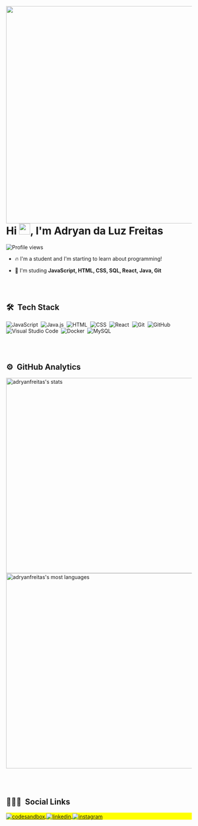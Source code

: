 <img align="right" height="590em" src="https://raw.githubusercontent.com/gist/adryanfreitas/ea02e795260601aa0ddf914460fbfd04/raw/efcf7606dfe96fcd5cc3c88a81def89581d358f7/githubcard.svg"/>
<h1 align="left">Hi <img src="https://raw.githubusercontent.com/kaueMarques/kaueMarques/master/hi.gif" width="30px">, I'm Adryan da Luz Freitas</h1>
<p align="left"> <img src="https://komarev.com/ghpvc/?username=adryanfreitas&color=yellow" alt="Profile views" /> </p>

- 🔥 I'm a student and I'm starting to learn about programming!

- 💬 I'm studing **JavaScript, HTML, CSS, SQL, React, Java, Git**

<br><br>

## 🛠 &nbsp;Tech Stack

![JavaScript](https://img.shields.io/badge/-JavaScript-05122A?style=flat&logo=javascript)&nbsp;
![Java.js](https://img.shields.io/badge/-Java-05122A?style=flat&logo=java)&nbsp;
![HTML](https://img.shields.io/badge/-HTML-05122A?style=flat&logo=HTML5)&nbsp;
![CSS](https://img.shields.io/badge/-CSS-05122A?style=flat&logo=CSS3&logoColor=1572B6)&nbsp;
![React](https://img.shields.io/badge/-React-05122A?style=flat&logo=react)&nbsp;
![Git](https://img.shields.io/badge/-Git-05122A?style=flat&logo=git)&nbsp;
![GitHub](https://img.shields.io/badge/-GitHub-05122A?style=flat&logo=github)&nbsp;
![Visual Studio Code](https://img.shields.io/badge/-Visual%20Studio%20Code-05122A?style=flat&logo=visual-studio-code&logoColor=007ACC)&nbsp;
![Docker](https://img.shields.io/badge/-Docker-05122A?style=flat&logo=docker)&nbsp;
![MySQL](https://img.shields.io/badge/-MySQL-05122A?style=flat&logo=mysql)&nbsp;

<br><br>

## ⚙️ &nbsp;GitHub Analytics

<p align="left">
<img width="530em" src="https://github-readme-stats.vercel.app/api?username=adryanfreitas&show_icons=true&theme=vision-friendly-dark" alt="adryanfreitas's stats"/>
<img width="530em" src="https://github-readme-stats.vercel.app/api/top-langs/?username=adryanfreitas&layout=compact&theme=vision-friendly-dark" alt="adryanfreitas's most languages"/>
</p>

<br><br>

## 👨🏽‍🦲 &nbsp;Social Links

<p align="left" style="background:yellow">
<a href="https://codesandbox.io/dashboard/drafts?workspace=68466c72-b3e6-4560-86c5-77c8371bc690" target="_blank">
  <img align="center" src="https://img.shields.io/badge/-adryanfreitas-05122A?style=flat&logo=codesandbox" alt="codesandbox"/>
</a>
<a href="https://linkedin.com/in/adryan-da-luz-freitas-37325b232" target="_blank">
  <img align="center" src="https://img.shields.io/badge/-adryanfreitas-05122A?style=flat&logo=linkedin" alt="linkedin"/>
</a>
<a href="https://instagram.com/_adryan6" target="_blank">
 <img align="center" src="https://img.shields.io/badge/-adryanfreitas-05122A?style=flat&logo=instagram" alt="instagram"/>
</a>
</p>

